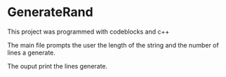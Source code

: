 # GenerateRand
This project was programmed with codeblocks and c++

The main file prompts the user the length of the string and the number of lines a generate.

The ouput print the lines generate.